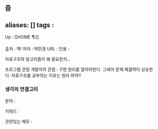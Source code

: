 즘
---
aliases: []
tags : 
---
Up : [[HOME 🌎]]

출처 : 책!
저자 : 박민경
URL : 
인용 : 

자료구조와 알고리즘이 왜 중요한지...

프로그램 관점
개발자의 관점 : 구현 원리를 알아야한다. 그래야 문제 해결력이 상승한다. 자료구조를 공부하는 이유는 원리 파악!! 


### 생각의 연결고리
분야 :

키워드 :

관련있는 메모 :
